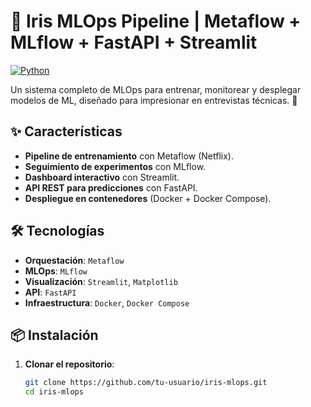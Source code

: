 # 🌸 Iris MLOps Pipeline | Metaflow + MLflow + FastAPI + Streamlit

[![Python](https://img.shields.io/badge/Python-3.9%2B-blue)](https://www.python.org/)

Un sistema completo de MLOps para entrenar, monitorear y desplegar modelos de ML, diseñado para impresionar en entrevistas técnicas. 🚀

## ✨ Características

- **Pipeline de entrenamiento** con Metaflow (Netflix).
- **Seguimiento de experimentos** con MLflow.
- **Dashboard interactivo** con Streamlit.
- **API REST para predicciones** con FastAPI.
- **Despliegue en contenedores** (Docker + Docker Compose).

## 🛠️ Tecnologías

- **Orquestación**: `Metaflow`
- **MLOps**: `MLflow`
- **Visualización**: `Streamlit`, `Matplotlib`
- **API**: `FastAPI`
- **Infraestructura**: `Docker`, `Docker Compose`

## 📦 Instalación

1. **Clonar el repositorio**:
   ```bash
   git clone https://github.com/tu-usuario/iris-mlops.git
   cd iris-mlops
